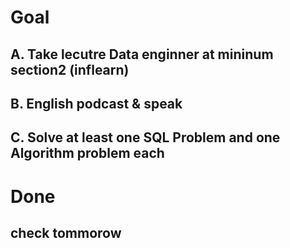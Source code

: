 # Goal
## A. Take lecutre Data enginner at mininum section2 (inflearn) 
## B. English podcast & speak
## C. Solve at least one SQL Problem and one Algorithm problem each

# Done
## check tommorow
